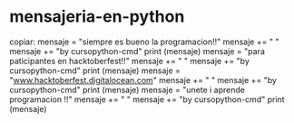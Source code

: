 # mensajeria-en-python
copiar: mensaje = "siempre es bueno la programacion!!" mensaje += "  " mensaje += "by cursopython-cmd" print (mensaje) mensaje = "para paticipantes en hacktoberfest!!" mensaje += "  " mensaje += "by cursopython-cmd" print (mensaje) mensaje = "www.hacktoberfest.digitalocean.com" mensaje += "  " mensaje += "by cursopython-cmd" print (mensaje)  mensaje = "unete i aprende programacion !!" mensaje += "  " mensaje += "by cursopython-cmd" print (mensaje)
